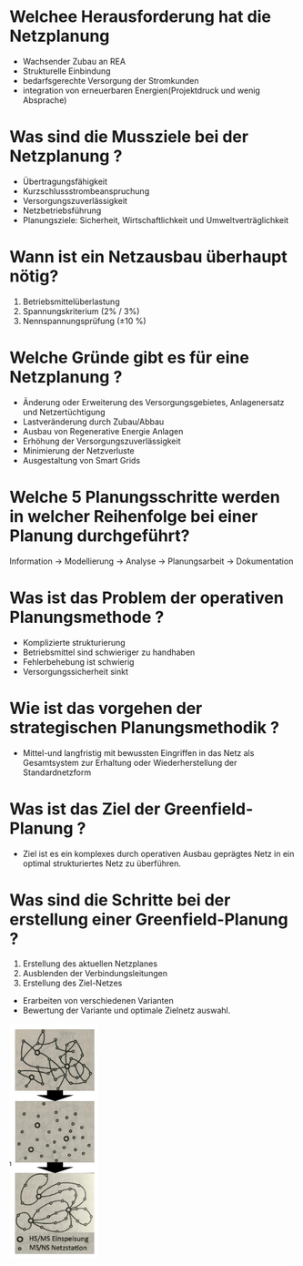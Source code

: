 
# Welchee Herausforderung hat die Netzplanung
- Wachsender Zubau an REA
- Strukturelle Einbindung
- bedarfsgerechte Versorgung der Stromkunden
- integration von erneuerbaren Energien(Projektdruck und wenig Absprache)

# Was sind die Mussziele bei der Netzplanung ?
- Übertragungsfähigkeit
- Kurzschlussstrombeanspruchung
- Versorgungszuverlässigkeit
- Netzbetriebsführung
- Planungsziele: Sicherheit, Wirtschaftlichkeit und Umweltverträglichkeit

# Wann ist ein Netzausbau überhaupt nötig?
1. Betriebsmittelüberlastung
2. Spannungskriterium (2% / 3%)
3. Nennspannungsprüfung (±10 %)

# Welche Gründe gibt es für eine Netzplanung ?
- Änderung oder Erweiterung des Versorgungsgebietes, Anlagenersatz und Netzertüchtigung
- Lastveränderung durch Zubau/Abbau
- Ausbau von Regenerative Energie Anlagen
- Erhöhung der Versorgungszuverlässigkeit 
- Minimierung der Netzverluste
- Ausgestaltung von Smart Grids

# Welche 5 Planungsschritte werden in welcher Reihenfolge bei einer Planung durchgeführt?
 Information -> Modellierung -> Analyse -> Planungsarbeit -> Dokumentation
 
# Was ist das Problem der operativen Planungsmethode ?
- Komplizierte strukturierung
- Betriebsmittel sind schwieriger zu handhaben
- Fehlerbehebung ist schwierig
- Versorgungssicherheit sinkt

# Wie ist das vorgehen der strategischen Planungsmethodik ?
- Mittel-und langfristig mit bewussten Eingriffen in das Netz als Gesamtsystem zur Erhaltung oder Wiederherstellung der Standardnetzform

# Was ist das Ziel der Greenfield-Planung ?
- Ziel ist es ein komplexes durch operativen Ausbau geprägtes Netz in ein optimal strukturiertes Netz zu überführen. 

# Was sind die Schritte bei der erstellung einer Greenfield-Planung ?
1. Erstellung des aktuellen Netzplanes
2. Ausblenden der Verbindungsleitungen
3. Erstellung des Ziel-Netzes
  - Erarbeiten von verschiedenen Varianten
  - Bewertung der Variante und optimale Zielnetz auswahl.
 
![Greenfieldplanung](./Greenfieldplanung.PNG)
